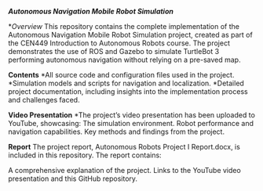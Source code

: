 ***Autonomous Navigation Mobile Robot Simulation***

**Overview*
This repository contains the complete implementation of the Autonomous Navigation Mobile Robot Simulation project, created as part of the CEN449 Introduction to Autonomous Robots course. The project demonstrates the use of ROS and Gazebo to simulate TurtleBot 3 performing autonomous navigation without relying on a pre-saved map.

**Contents**
*All source code and configuration files used in the project.
*Simulation models and scripts for navigation and localization.
*Detailed project documentation, including insights into the implementation process and challenges faced.

**Video Presentation**
*The project’s video presentation has been uploaded to YouTube, showcasing:
The simulation environment.
Robot performance and navigation capabilities.
Key methods and findings from the project.

**Report**
The project report, Autonomous Robots Project I Report.docx, is included in this repository. The report contains:

A comprehensive explanation of the project.
Links to the YouTube video presentation and this GitHub repository. 

